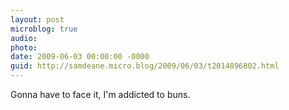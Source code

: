 ```yaml
---
layout: post
microblog: true
audio: 
photo: 
date: 2009-06-03 00:00:00 -0000
guid: http://samdeane.micro.blog/2009/06/03/t2014896802.html
---
```

Gonna have to face it, I'm addicted to buns.
